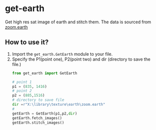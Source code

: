 # get-earth
Get high res sat image of earth and stitch them.
The data is sourced from [zoom.earth](https://zoom.earth/)

## How to use it?
1. Import the `get_earth.GetEarth` module to your file.
2. Specify the P1(point one), P2(point two) and dir (directory to save the file.)
    ```python
    from get_earth import GetEarth

    # point 1
    p1 = (835, 1416)
    # point 2
    p2 = (885,1516)
    # directory to save file
    dir =r"X:\library\texture\earth\zoom.earth"
    # 
    getEarth = GetEarth(p1,p2,dir)
    getEarth.fetch_images()
    getEarth.stitch_images()
    ```